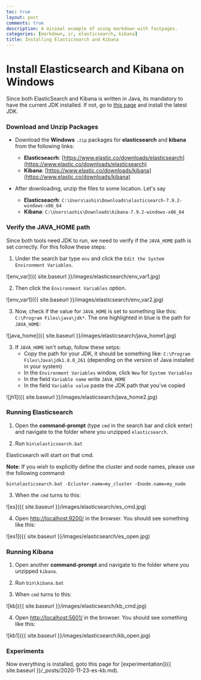```yaml
---
toc: true
layout: post
comments: true
description: A minimal example of using markdown with fastpages.
categories: [markdown, ir, elasticsearch, kibana]
title: Installing Elasticsearch and Kibana
---
```

# Install Elasticsearch and Kibana on Windows

Since both ElasticSearch and Kibana is written in Java, its mandatory to have the current JDK installed. If not, go to [this page](https://www.oracle.com/java/technologies/javase-jdk11-downloads.html) and install the latest JDK.

### Download and Unzip Packages

* Download the **Windows** `.zip` packages for **elasticsearch** and **kibana** from the following links:
    * **Elasticseacrh**: [https://www.elastic.co/downloads/elasticsearch](https://www.elastic.co/downloads/elasticsearch)
    * **Kibana**: [https://www.elastic.co/downloads/kibana](https://www.elastic.co/downloads/kibana)

* After downloading, unzip the files to some location. Let's say
    * **Elasticseacrh**: `C:\Users\ashis\Downloads\elasticsearch-7.9.2-windows-x86_64`
    * **Kibana**: `C:\Users\ashis\Downloads\kibana-7.9.2-windows-x86_64`

### Verify the JAVA_HOME path

Since both tools need JDK to run, we need to verify if the `JAVA_HOME` path is set correctly. For this follow these steps:

1. Under the search bar type `env` and click the `Edit the System Environment Variables`.

![env_var]({{ site.baseurl }}/images/elasticsearch/env_var1.jpg)

2. Then click the `Environment Variables` option.

![env_var1]({{ site.baseurl }}/images/elasticsearch/env_var2.jpg)

3. Now, check if the value for `JAVA_HOME` is set to something like this: `C:\Program Files\java\jdk*`. The one highlighted in blue is the path for `JAVA_HOME`:

![java_home]({{ site.baseurl }}/images/elasticsearch/java_home1.jpg)

3. If `JAVA_HOME` isn't setup, follow these setps:
    * Copy the path for your JDK, it should be something like: `C:\Program Files\Java\jdk1.8.0_261` (depending on the version of Java installed in your system)
    * In the `Environment Variables` window, click `New` for `System Variables`
    * In the field `Variable name` write `JAVA_HOME`
    * In the field `Variable value` paste the JDK path that you've copied

![jh1]({{ site.baseurl }}/images/elasticsearch/java_home2.jpg)

### Running Elasticsearch

1. Open the **command-prompt** (type `cmd` in the search bar and click enter) and navigate to the folder where you unzipped `elasticsearch`.

2. Run `bin\elasticsearch.bat`

Elasticsearch will start on that cmd.

**Note**: If you wish to explicitly define the cluster and node names, please use the following command:

`bin\elasticsearch.bat -Ecluster.name=my_cluster -Enode.name=my_node`

3. When the `cmd` turns to this:

![es]({{ site.baseurl }}/images/elasticsearch/es_cmd.jpg)

4. Open [http://localhost:9200/](http://localhost:9200/) in the browser. You should see something like this:

![es1]({{ site.baseurl }}/images/elasticsearch/es_open.jpg)


### Running Kibana

1. Open another **command-prompt** and navigate to the folder where you unzipped `kibana`.

2. Run `bin\kibana.bat`

3.  When `cmd` turns to this:

![kb]({{ site.baseurl }}/images/elasticsearch/kb_cmd.jpg)

4. Open [http://localhost:5601/](http://localhost:5601/) in the browser. You should see something like this:

![kb1]({{ site.baseurl }}/images/elasticsearch/kb_open.jpg)

### Experiments

Now everything is installed, goto this page for [experimentation]({{ site.baseurl }}/_posts/2020-11-23-es-kb.md).